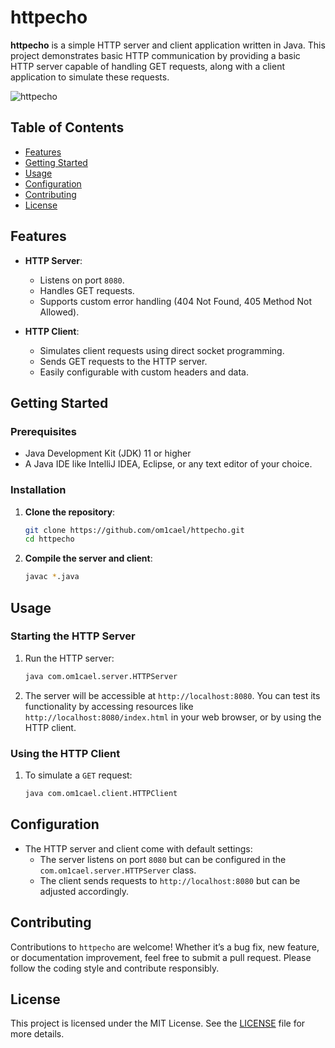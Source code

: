 # httpecho

**httpecho** is a simple HTTP server and client application written in Java. This project demonstrates basic HTTP communication by providing a basic HTTP server capable of handling GET requests, along with a client application to simulate these requests.

![httpecho](https://github.com/user-attachments/assets/ff5195cc-0744-4c36-9105-d829b2bbcf12)

## Table of Contents

- [Features](#features)
- [Getting Started](#getting-started)
- [Usage](#usage)
- [Configuration](#configuration)
- [Contributing](#contributing)
- [License](#license)

## Features

- **HTTP Server**: 
  - Listens on port `8080`.
  - Handles GET requests.
  - Supports custom error handling (404 Not Found, 405 Method Not Allowed).
  
- **HTTP Client**:
  - Simulates client requests using direct socket programming.
  - Sends GET requests to the HTTP server.
  - Easily configurable with custom headers and data.

## Getting Started

### Prerequisites

- Java Development Kit (JDK) 11 or higher
- A Java IDE like IntelliJ IDEA, Eclipse, or any text editor of your choice.

### Installation

1. **Clone the repository**:

   ```sh
   git clone https://github.com/om1cael/httpecho.git
   cd httpecho
   ```

2. **Compile the server and client**:
     ```sh
     javac *.java
     ```

## Usage

### Starting the HTTP Server

1. Run the HTTP server:

   ```sh
   java com.om1cael.server.HTTPServer
   ```

2. The server will be accessible at `http://localhost:8080`. You can test its functionality by accessing resources like `http://localhost:8080/index.html` in your web browser, or by using the HTTP client.

### Using the HTTP Client

1. To simulate a `GET` request:
   ```sh
   java com.om1cael.client.HTTPClient
   ```

## Configuration

- The HTTP server and client come with default settings:
  - The server listens on port `8080` but can be configured in the `com.om1cael.server.HTTPServer` class.
  - The client sends requests to `http://localhost:8080` but can be adjusted accordingly.

## Contributing

Contributions to `httpecho` are welcome! Whether it’s a bug fix, new feature, or documentation improvement, feel free to submit a pull request. Please follow the coding style and contribute responsibly.

## License

This project is licensed under the MIT License. See the [LICENSE](LICENSE) file for more details.
